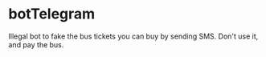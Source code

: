 # botTelegram
Illegal bot to fake the bus tickets you can buy by sending SMS. Don't use it, and pay the bus.
